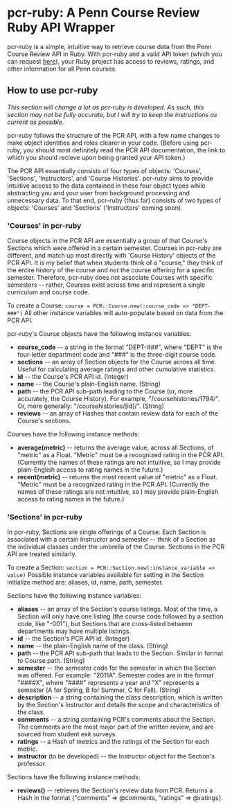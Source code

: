 # pcr-ruby: A Penn Course Review Ruby API Wrapper #

pcr-ruby is a simple, intuitive way to retrieve course data from the Penn Course Review API in Ruby.  With pcr-ruby and a valid API token (which you can request [here](https://docs.google.com/spreadsheet/viewform?hl=en_US&formkey=dGZOZkJDaVkxdmc5QURUejAteFdBZGc6MQ#gid=0)), your Ruby project has access to reviews, ratings, and other information for all Penn courses.

## How to use pcr-ruby #

*This section will change a lot as pcr-ruby is developed.  As such, this section may not be fully accurate, but I will try to keep the instructions as current as possible.*

pcr-ruby follows the structure of the PCR API, with a few name changes to make object identities and roles clearer in your code.  (Before using pcr-ruby, you should most definitely read the PCR API documentation, the link to which you should recieve upon being granted your API token.)

The PCR API essentially consists of four types of objects: 'Courses', 'Sections', 'Instructors', and 'Course Histories'.  pcr-ruby aims to provide intuitive access to the data contained in these four object types while abstracting you and your user from background processing and unnecessary data.  To that end, pcr-ruby (thus far) consists of two types of objects: 'Courses' and 'Sections' ('Instructors' coming soon).

### 'Courses' in pcr-ruby ###

Course objects in the PCR API are essentially a group of that Course's Sections which were offered in a certain semester.  Courses in pcr-ruby are different, and match up most directly with 'Course History' objects of the PCR API.  It is my belief that when students think of a "course," they think of the entire history of the course and *not* the course offering for a specific semester.  Therefore, pcr-ruby does not associate Courses with specific semesters -- rather, Courses exist across time and represent a single curriculum and course code.

To create a Course:
`course = PCR::Course.new(:course_code => "DEPT-###")`
All other instance variables will auto-populate based on data from the PCR API.

pcr-ruby's Course objects have the following instance variables:
*	**course_code** -- a string in the format "DEPT-###", where "DEPT" is the four-letter department code and "###" is the three-digit course code.
*	**sections** -- an array of Section objects for the Course across all time.  Useful for calculating average ratings and other cumulative statistics.
*	**id** -- the Course's PCR API id. (Integer)
*	**name** -- the Course's plain-English name.  (String)
*	**path** -- the PCR API sub-path leading to the Course (or, more accurately, the Course History).  For example, "/coursehistories/1794/".  Or, more generally: "/coursehistories/[id]/".  (String)
*	**reviews** -- an array of Hashes that contain review data for each of the Course's sections.

Courses have the following instance methods:
*	**average(metric)** -- returns the average value, across all Sections, of "metric" as a Float.  "Metric" must be a recognized rating in the PCR API.  (Currently the names of these ratings are not intuitive, so I may provide plain-English access to rating names in the future.)
*	**recent(metric)** -- returns the most recent value of "metric" as a Float.  "Metric" must be a recognized rating in the PCR API.  (Currently the names of these ratings are not intuitive, so I may provide plain-English access to rating names in the future.)

### 'Sections' in pcr-ruby ###

In pcr-ruby, Sections are single offerings of a Course.  Each Section is associated with a certain Instructor and semester -- think of a Section as the individual classes under the umbrella of the Course.  Sections in the PCR API are treated similarly.

To create a Section:
`section = PCR::Section.new(:instance_variable => value)`
Possible instance variables available for setting in the Section initialize method are: aliases, id, name, path, semester.

Sections have the following instance variables:
*	**aliases** -- an array of the Section's course listings.  Most of the time, a Section will only have one listing (the course code followed by a section code, like "-001"), but Sections that are cross-listed between departments may have multiple listings.
*	**id** -- the Section's PCR API id.  (Integer)
*	**name** -- the plain-English name of the class.  (String)
*	**path** -- the PCR API sub-path that leads to the Section.  Similar in format to Course.path.  (String)
*	**semester** -- the semester code for the semester in which the Section was offered.  For example: "2011A".  Semester codes are in the format "####X", where "####" represents a year and "X" represents a semester (A for Spring, B for Summer, C for Fall).  (String)
*	**description** -- a string containing the class description, which is written by the Section's Instructor and details the scope and characteristics of the class.
*	**comments** -- a string containing PCR's comments about the Section.  The comments are the most major part of the written review, and are sourced from student exit surveys.
*	**ratings** -- a Hash of metrics and the ratings of the Section for each metric.
*	**instructor** (to be developed) -- the Instructor object for the Section's professor.

Sections have the following instance methods:
*	**reviews()** -- retrieves the Section's review data from PCR.  Returns a Hash in the format {"comments" => @comments, "ratings" => @ratings}.